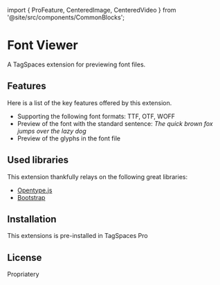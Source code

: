 import { ProFeature, CenteredImage, CenteredVideo } from '@site/src/components/CommonBlocks';

# Font Viewer

<ProFeature />

A TagSpaces extension for previewing font files.

## Features

Here is a list of the key features offered by this extension.

- Supporting the following font formats: TTF, OTF, WOFF
- Preview of the font with the standard sentence: _The quick brown fox jumps over the lazy dog_
- Preview of the glyphs in the font file

<CenteredImage
    caption="Screenshot of the font viewer extension"
    src="/media/extensions/font-viewer-lead.png"
    showCaption
    maxWidth="650px"
  />

## Used libraries

This extension thankfully relays on the following great libraries:

- [Opentype.js](https://opentype.js.org/)
- [Bootstrap](https://getbootstrap.com/)

## Installation

This extensions is pre-installed in TagSpaces Pro

## License

Propriatery
